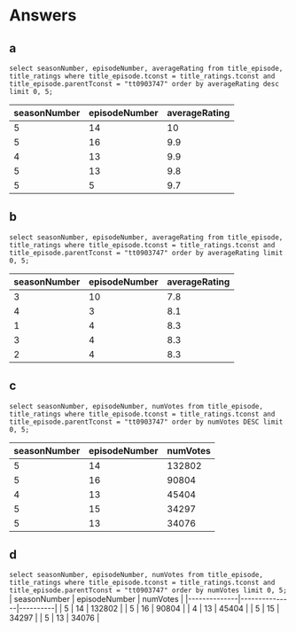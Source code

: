 # Answers

## a
`select seasonNumber, episodeNumber, averageRating from title_episode, title_ratings
where title_episode.tconst = title_ratings.tconst and title_episode.parentTconst = "tt0903747"
order by averageRating desc limit 0, 5;`

| seasonNumber | episodeNumber | averageRating |
|--------------|---------------|---------------
|            5 |            14 |            10 |
|            5 |            16 |           9.9 |
|            4 |            13 |           9.9 |
|            5 |            13 |           9.8 |
|            5 |             5 |           9.7 |


## b
`select seasonNumber, episodeNumber, averageRating from title_episode, title_ratings where title_episode.tconst = title_ratings.tconst and title_episode.parentTconst = "tt0903747" order by averageRating limit 0, 5;`

| seasonNumber | episodeNumber | averageRating |
|--------------|---------------|---------------|
|            3 |            10 |           7.8 |
|            4 |             3 |           8.1 |
|            1 |             4 |           8.3 |
|            3 |             4 |           8.3 |
|            2 |             4 |           8.3 |

## c
`select seasonNumber, episodeNumber, numVotes from title_episode, title_ratings where title_episode.tconst = title_ratings.tconst and title_episode.parentTconst = "tt0903747" order by numVotes DESC limit 0, 5;`

| seasonNumber | episodeNumber | numVotes |
|--------------|---------------|----------|
|            5 |            14 |   132802 |
|            5 |            16 |    90804 |
|            4 |            13 |    45404 |
|            5 |            15 |    34297 |
|            5 |            13 |    34076 |

## d
`select seasonNumber, episodeNumber, numVotes from title_episode, title_ratings where title_episode.tconst = title_ratings.tconst and title_episode.parentTconst = "tt0903747" order by numVotes limit 0, 5;`
| seasonNumber | episodeNumber | numVotes |
|--------------|---------------|----------|
|            5 |            14 |   132802 |
|            5 |            16 |    90804 |
|            4 |            13 |    45404 |
|            5 |            15 |    34297 |
|            5 |            13 |    34076 |
